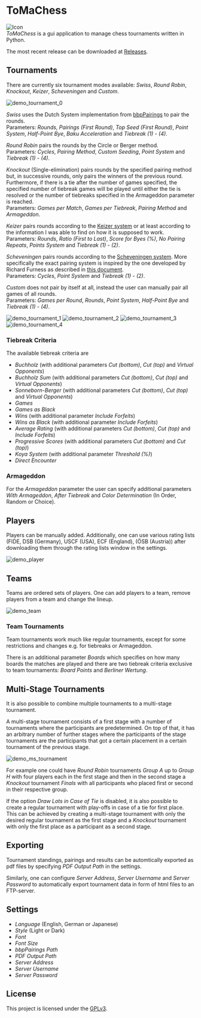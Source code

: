 # ToMaChess  
![Icon](./images/logo.png)  
*ToMaChess* is a gui application to manage chess tournaments written in Python.  
  
The most recent release can be downloaded at [Releases](https://github.com/Moritz72/ToMaChess/releases).  
  
## Tournaments  
There are currently six tournament modes available: *Swiss*, *Round Robin*, *Knockout*, *Keizer*, *Scheveningen* and *Custom*.  
  
![demo_tournament_0](./images/demo_tournament_0.PNG)  
  
*Swiss* uses the Dutch System implementation from [bbpPairings](https://github.com/BieremaBoyzProgramming/bbpPairings) to pair the rounds.  
Parameters: *Rounds*, *Pairings (First Round)*, *Top Seed (First Round)*, *Point System*, *Half-Point Bye*, *Baku Acceleration* and *Tiebreak (1) - (4)*.  
  
*Round Robin* pairs the rounds by the Circle or Berger method.  
Parameters: *Cycles*, *Pairing Method*, *Custom Seeding*, *Point System* and *Tiebreak (1) - (4)*.  
  
*Knockout* (Single-elimination) pairs rounds by the specified pairing method but, in successive rounds, only pairs the winners of the previous round. Furthermore, if there is a tie after the number of games specified, the specified number of tiebreak games will be played until either the tie is resolved or the number of tiebreaks specified in the Armageddon parameter is reached.  
Parameters: *Games per Match*, *Games per Tiebreak*, *Pairing Method* and *Armageddon*.  
  
*Keizer* pairs rounds according to the [Keizer system](https://jbfsoftware.com/wordpress/sevilla-keizer) or at least according to the information I was able to find on how it is supposed to work.  
Parameters: *Rounds*, *Ratio (First to Last)*, *Score for Byes (%)*, *No Pairing Repeats*, *Points System* and *Tiebreak (1) - (2)*.  
  
*Scheveningen* pairs rounds according to the [Scheveningen system](https://en.wikipedia.org/wiki/Scheveningen_system). More specifically the exact pairing system is inspired by the one developed by Richard Furness as described in [this document](https://www.englishchess.org.uk/wp-content/uploads/2010/04/roundRobinPairings.pdf).  
Parameters: *Cycles*, *Point System* and *Tiebreak (1) - (2)*.  
  
*Custom* does not pair by itself at all, instead the user can manually pair all games of all rounds.  
Parameters: *Games per Round*, *Rounds*, *Point System*, *Half-Point Bye* and *Tiebreak (1) - (4)*.  
  
![demo_tournament_1](./images/demo_tournament_1.PNG)
![demo_tournament_2](./images/demo_tournament_2.PNG)
![demo_tournament_3](./images/demo_tournament_3.PNG)
![demo_tournament_4](./images/demo_tournament_4.PNG)
  
### Tiebreak Criteria  
The available tiebreak criteria are  
- *Buchholz* (with additional parameters *Cut (bottom)*, *Cut (top)* and *Virtual Opponents*)  
- *Buchholz Sum* (with additional parameters *Cut (bottom)*, *Cut (top)* and *Virtual Opponents*)  
- *Sonneborn-Berger* (with additional parameters *Cut (bottom)*, *Cut (top)* and *Virtual Opponents*)  
- *Games*  
- *Games as Black*  
- *Wins* (with additional parameter *Include Forfeits*)  
- *Wins as Black*  (with additional parameter *Include Forfeits*)  
- *Average Rating* (with additional parameters *Cut (bottom)*, *Cut (top)* and *Include Forfeits*)  
- *Progressive Scores* (with additional parameters *Cut (bottom)* and *Cut (top)*)  
- *Koya System* (with additional parameter *Threshold (%)*)  
- *Direct Encounter*  
  
### Armageddon  
For the *Armageddon* parameter the user can specify additional parameters *With Armageddon*, *After Tiebreak* and *Color Determination* (In Order, Random or Choice).  
  
## Players  
Players can be manually added. Additionally, one can use various rating lists (FIDE, DSB (Germany), USCF (USA), ECF (England), (ÖSB (Austria)) after downloading them through the rating lists window in the settings.  
  
![demo_player](./images/demo_player.PNG)  
  
## Teams  
Teams are ordered sets of players. One can add players to a team, remove players from a team and change the lineup.  
  
![demo_team](./images/demo_team.PNG)  
  
### Team Tournaments  
Team tournaments work much like regular tournaments, except for some restrictions and changes e.g. for tiebreaks or Armageddon.  
  
There is an additional parameter *Boards* which specifies on how many boards the matches are played and there are two tiebreak criteria exclusive to team tournaments: *Board Points* and *Berliner Wertung*.  
  
## Multi-Stage Tournaments  
It is also possible to combine multiple tournaments to a multi-stage tournament.  
  
A multi-stage tournament consists of a first stage with a number of tournaments where the participants are predetermined. On top of that, it has an arbitrary number of further stages where the participants of the stage tournaments are the participants that got a certain placement in  a certain tournament of the previous stage.  
  
![demo_ms_tournament](./images/demo_ms_tournament.PNG)  
  
For example one could have *Round Robin* tournaments *Group A* up to *Group H* with four players each in the first stage and then in the second stage a *Knockout* tournament *Finals* with all participants who placed first or second in their respective group.  
  
If the option *Draw Lots in Case of Tie* is disabled, it is also possible to create a regular tournament with play-offs in case of a tie for first place. This can be achieved by creating a multi-stage tournament with only the desired regular tournament as the first stage and a *Knockout* tournament with only the first place as a participant as a second stage.  
  
## Exporting
Tournament standings, pairings and results can be automtically exported as pdf files by specifying *PDF Output Path* in the settings.  
  
Similarly, one can configure *Server Address*, *Server Username* and *Server Password* to automatically export tournament data in form of html files to an FTP-server.  
  
## Settings  
- *Language* (English, German or Japanese)  
- *Style* (Light or Dark)  
- *Font*  
- *Font Size*  
- *bbpPairings Path*  
- *PDF Output Path*  
- *Server Address*  
- *Server Username*  
- *Server Password*  
  
## License  
This project is licensed under the [GPLv3](https://www.gnu.org/licenses/gpl-3.0.html).  
